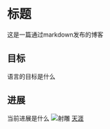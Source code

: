 # 标题 #
这是一篇通过markdown发布的博客

## 目标 ##
语言的目标是什么

## 进展 ##
当前进展是什么
![射雕](http://sdfasdf)
[天涯](http://www.weobo.com)